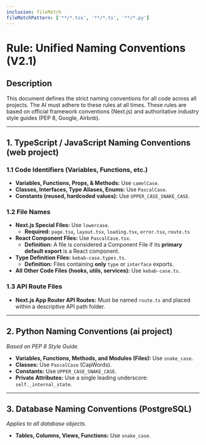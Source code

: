```yaml
---
inclusion: fileMatch
fileMatchPattern: ['**/*.tsx', '**/*.ts', '**/*.py']
---
```


# Rule: Unified Naming Conventions (V2.1)

## Description
This document defines the strict naming conventions for all code across all projects. The AI must adhere to these rules at all times. These rules are based on official framework conventions (Next.js) and authoritative industry style guides (PEP 8, Google, Airbnb).

---

## 1. TypeScript / JavaScript Naming Conventions (web project)

### 1.1 Code Identifiers (Variables, Functions, etc.)
- **Variables, Functions, Props, & Methods:** Use `camelCase`.
- **Classes, Interfaces, Type Aliases, Enums:** Use `PascalCase`.
- **Constants (reused, hardcoded values):** Use `UPPER_CASE_SNAKE_CASE`.

### 1.2 File Names
- **Next.js Special Files:** Use `lowercase`.
  - **Required:** `page.tsx`, `layout.tsx`, `loading.tsx`, `error.tsx`, `route.ts`
- **React Component Files:** Use `PascalCase.tsx`.
  - **Definition:** A file is considered a Component File if its **primary default export** is a React component.
- **Type Definition Files:** `kebab-case.types.ts`.
  - **Definition:** Files containing **only** `type` or `interface` exports.
- **All Other Code Files (hooks, utils, services):** Use `kebab-case.ts`.

### 1.3 API Route Files
- **Next.js App Router API Routes:** Must be named `route.ts` and placed within a descriptive API path folder.

---

## 2. Python Naming Conventions (ai project)
*Based on PEP 8 Style Guide.*

- **Variables, Functions, Methods, and Modules (Files):** Use `snake_case`.
- **Classes:** Use `PascalCase` (CapWords).
- **Constants:** Use `UPPER_CASE_SNAKE_CASE`.
- **Private Attributes:** Use a single leading underscore: `self._internal_state`.

---

## 3. Database Naming Conventions (PostgreSQL)
*Applies to all database objects.*

- **Tables, Columns, Views, Functions:** Use `snake_case`.